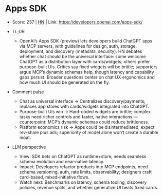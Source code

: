 # Apps SDK

- Score: 237 | [HN](https://news.ycombinator.com/item?id=45494558) | Link: https://developers.openai.com/apps-sdk/

- TL;DR
    - OpenAI’s Apps SDK (preview) lets developers build ChatGPT apps via MCP servers, with guidelines for design, auth, storage, deployment, and discovery (metadata, security). HN debates whether chat should be the universal interface: some welcome ChatGPT as a distribution layer with cards/widgets; others prefer purpose-built UIs. Critics say fixed widgets will be brittle; supporters argue MCP’s dynamic schemas help, though latency and capability gaps persist. Broader questions center on chat UX ergonomics and how much UI should be generated on the fly.

- Comment pulse
    - Chat as universal interface → Centralizes discovery/payments; replaces app stores with cards/widgets integrated into ChatGPT.
    - Purpose-built UIs win → Hard-coded widgets are brittle; complex tasks need richer controls and faster, native interactions — counterpoint: MCP’s dynamic schemas could reduce brittleness.
    - Platform economics risk → Apps could be disintermediated; expect rev-share plus ads; superiority of model alone won’t create a durable moat.

- LLM perspective
    - View: SDK bets on ChatGPT as runtime+store; needs seamless schema evolution and near‑native latency.
    - Impact: Developers refactor products into MCP endpoints; need schema versioning, auth, rate limits, observability; designers craft card-based, mixed-initiative flows.
    - Watch next: Benchmarks on latency, schema tooling, discovery policies, revenue splits, and whether generative UI beats fixed cards.
